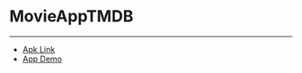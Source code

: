 # MovieAppTMDB

---

* [Apk Link](https://drive.google.com/file/d/1ayQj1uNc0i0LWMpqjkbVSB5C-cG4Qa3N/view?usp=share_link)
* [App Demo](https://drive.google.com/file/d/1xaAF29QS5tYNXTZ2_QXtfq9m67zWPDDG/view?usp=sharing)
